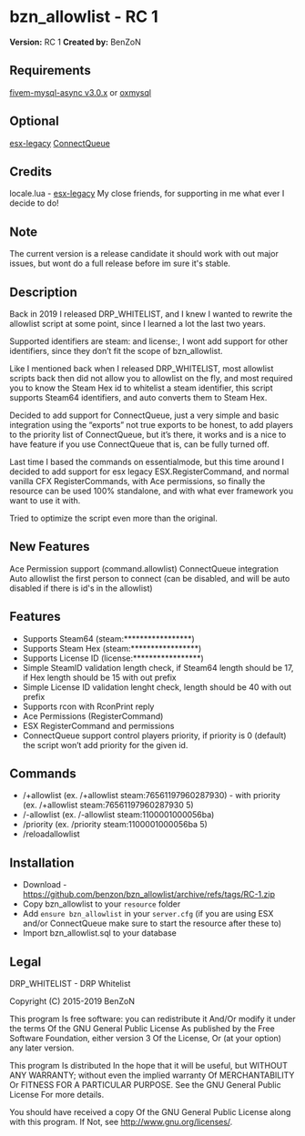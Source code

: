 # bzn_allowlist - RC 1

**Version:** RC 1
**Created by:** BenZoN

## Requirements

[fivem-mysql-async v3.0.x](https://github.com/brouznouf/fivem-mysql-async) or [oxmysql](https://github.com/overextended/oxmysql)

## Optional

[esx-legacy](https://github.com/esx-framework/esx-legacy/tree/main/%5Besx%5D)
[ConnectQueue](https://github.com/Nick78111/ConnectQueue)

## Credits

locale.lua - [esx-legacy](https://github.com/esx-framework/esx-legacy/tree/main/%5Besx%5D)
My close friends, for supporting in me what ever I decide to do!

## Note

The current version is a release candidate it should work with out major issues, but wont do a full release before im sure it's stable.

## Description

Back in 2019 I released DRP_WHITELIST, and I knew I wanted to rewrite the allowlist script at some point, since I learned a lot the last two years.

Supported identifiers are steam: and license:, I wont add support for other identifiers, since they don’t fit the scope of bzn_allowlist.

Like I mentioned back when I released DRP_WHITELIST, most allowlist scripts back then did not allow you to allowlist on the fly, and most required you to know the Steam Hex id to whitelist a steam identifier, this script supports Steam64 identifiers, and auto converts them to Steam Hex.

Decided to add support for ConnectQueue, just a very simple and basic integration using the “exports” not true exports to be honest, to add players to the priority list of ConnectQueue, but it’s there, it works and is a nice to have feature if you use ConnectQueue that is, can be fully turned off.

Last time I based the commands on  essentialmode, but this time around I decided to add support for esx legacy ESX.RegisterCommand, and normal vanilla CFX RegisterCommands, with Ace permissions, so finally the resource can be used 100% standalone, and with what ever framework you want to use it with.

Tried to optimize the script even more than the original.

## New Features

Ace Permission support (command.allowlist)
ConnectQueue integration
Auto allowlist the first person to connect (can be disabled, and will be auto disabled if there is id's in the allowlist)

## Features

- Supports Steam64 (steam:*****************)
- Supports Steam Hex (steam:*****************)
- Supports License ID (license:*****************)
- Simple SteamID validation length check, if Steam64 length should be 17, if Hex length should be 15 with out prefix
- Simple License ID validation lenght check, length should be 40 with out prefix
- Supports rcon with RconPrint reply
- Ace Permissions (RegisterCommand)
- ESX RegisterCommand and permissions
- ConnectQueue support control players priority, if priority is 0 (default) the script won’t add priority for the given id.

## Commands

- /+allowlist (ex. /+allowlist steam:76561197960287930) - with priority (ex. /+allowlist steam:76561197960287930 5) 
- /-allowlist (ex. /-allowlist steam:1100001000056ba)
- /priority (ex. /priority steam:1100001000056ba 5)
- /reloadallowlist

## Installation

- Download - https://github.com/benzon/bzn_allowlist/archive/refs/tags/RC-1.zip
- Copy bzn_allowlist to your `resource` folder
- Add `ensure bzn_allowlist` in your `server.cfg` (if you are using ESX and/or ConnectQueue make sure to start the resource after these to)
- Import bzn_allowlist.sql to your database

## Legal

DRP_WHITELIST - DRP Whitelist

Copyright (C) 2015-2019 BenZoN

This program Is free software: you can redistribute it And/Or modify it under the terms Of the GNU General Public License As published by the Free Software Foundation, either version 3 Of the License, Or (at your option) any later version.

This program Is distributed In the hope that it will be useful, but WITHOUT ANY WARRANTY; without even the implied warranty Of MERCHANTABILITY Or FITNESS FOR A PARTICULAR PURPOSE. See the GNU General Public License For more details.

You should have received a copy Of the GNU General Public License along with this program. If Not, see http://www.gnu.org/licenses/.